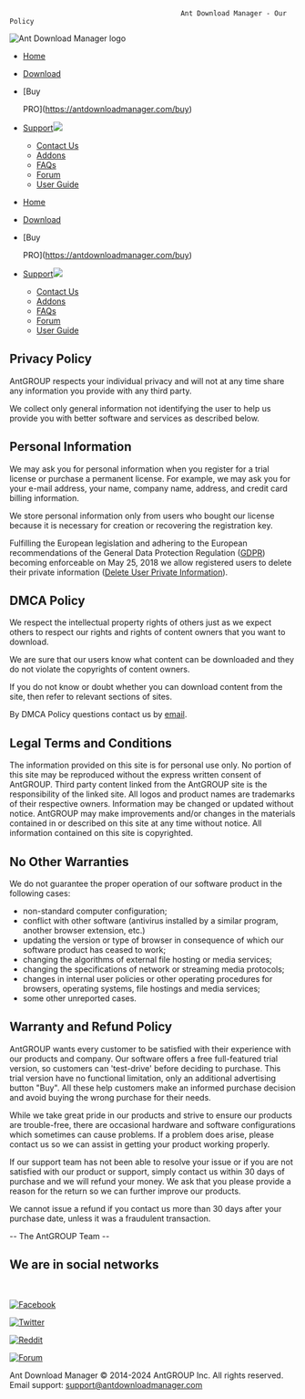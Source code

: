 ﻿﻿       
  
   
                                              Ant Download Manager - Our Policy

![Ant Download Manager logo](/images/AntDM_designed_by.png.pagespeed.ce.iS5Ewq3Evw.png)

* [Home](https://antdownloadmanager.com/index)
* [Download](https://antdownloadmanager.com/download)
* [Buy
    
    PRO](https://antdownloadmanager.com/buy)
* [Support![](/images/a_down.png.pagespeed.ce.VYhtD24HQN.png)](#)
    * [Contact Us](https://antdownloadmanager.com/contact)
    * [Addons](https://antdownloadmanager.com/addons_m)
    * [FAQs](https://antdownloadmanager.com/faqs)
    * [Forum](https://antdownloadmanager.com/forum)
    * [User Guide](https://antdownloadmanager.com/user_guide)

* [Home](https://antdownloadmanager.com/index)
* [Download](https://antdownloadmanager.com/download)
* [Buy
    
    PRO](https://antdownloadmanager.com/buy)
* [Support![](/images/a_down.png.pagespeed.ce.VYhtD24HQN.png)](#)
    * [Contact Us](https://antdownloadmanager.com/contact)
    * [Addons](https://antdownloadmanager.com/addons_m)
    * [FAQs](https://antdownloadmanager.com/faqs)
    * [Forum](https://antdownloadmanager.com/forum)
    * [User Guide](https://antdownloadmanager.com/user_guide)

Privacy Policy
--------------

AntGROUP respects your individual privacy and will not at any time share any information you provide with any third party.

We collect only general information not identifying the user to help us provide you with better software and services as described below.

Personal Information
--------------------

We may ask you for personal information when you register for a trial license or purchase a permanent license. For example, we may ask you for your e-mail address, your name, company name, address, and credit card billing information.

We store personal information only from users who bought our license because it is necessary for creation or recovering the registration key.

Fulfilling the European legislation and adhering to the European recommendations of the General Data Protection Regulation ([GDPR](https://gdpr-info.eu/)) becoming enforceable on May 25, 2018 we allow registered users to delete their private information ([Delete User Private Information](https://antdownloadmanager.com/gdpr)).

DMCA Policy
-----------

We respect the intellectual property rights of others just as we expect others to respect our rights and rights of content owners that you want to download.

We are sure that our users know what content can be downloaded and they do not violate the copyrights of content owners.

If you do not know or doubt whether you can download content from the site, then refer to relevant sections of sites.

By DMCA Policy questions contact us by [email](mailto:dmca@antdownloadmanager.com).

Legal Terms and Conditions
--------------------------

The information provided on this site is for personal use only. No portion of this site may be reproduced without the express written consent of AntGROUP. Third party content linked from the AntGROUP site is the responsibility of the linked site. All logos and product names are trademarks of their respective owners. Information may be changed or updated without notice. AntGROUP may make improvements and/or changes in the materials contained in or described on this site at any time without notice. All information contained on this site is copyrighted.

No Other Warranties
-------------------

We do not guarantee the proper operation of our software product in the following cases:  

* non-standard computer configuration;
* conflict with other software (antivirus installed by a similar program, another browser extension, etc.)
* updating the version or type of browser in consequence of which our software product has ceased to work;
* changing the algorithms of external file hosting or media services;
* changing the specifications of network or streaming media protocols;
* changes in internal user policies or other operating procedures for browsers, operating systems, file hostings and media services;
* some other unreported cases.

Warranty and Refund Policy
--------------------------

AntGROUP wants every customer to be satisfied with their experience with our products and company. Our software offers a free full-featured trial version, so customers can 'test-drive' before deciding to purchase. This trial version have no functional limitation, only an additional advertising button "Buy". All these help customers make an informed purchase decision and avoid buying the wrong purchase for their needs.

While we take great pride in our products and strive to ensure our products are trouble-free, there are occasional hardware and software configurations which sometimes can cause problems. If a problem does arise, please contact us so we can assist in getting your product working properly.

If our support team has not been able to resolve your issue or if you are not satisfied with our product or support, simply contact us within 30 days of purchase and we will refund your money. We ask that you please provide a reason for the return so we can further improve our products.

We cannot issue a refund if you contact us more than 30 days after your purchase date, unless it was a fraudulent transaction.

  
  
\-- The AntGROUP Team --

We are in social networks
-------------------------

﻿

[![](/images/socials/transparency.png.pagespeed.ce.6pi0UzUZiM.png "Facebook")](https://facebook.com/antdownloadmanager)

[![](/images/socials/transparency.png.pagespeed.ce.6pi0UzUZiM.png "Twitter")](https://twitter.com/_AntDM)

[![](/images/socials/transparency.png.pagespeed.ce.6pi0UzUZiM.png "Reddit")](https://reddit.com/user/antdm)

[![](/images/socials/transparency.png.pagespeed.ce.6pi0UzUZiM.png "Forum")](https://antdownloadmanager.com/forum)

Ant Download Manager © 2014-2024 AntGROUP Inc. All rights reserved.  
Email support: [support@antdownloadmanager.com](mailto:support@antdownloadmanager.com)
